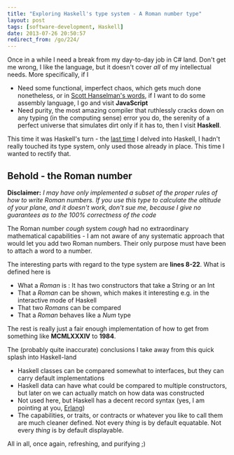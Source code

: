 ```yaml
---
title: "Exploring Haskell's type system - A Roman number type"
layout: post
tags: [software-development, Haskell]
date: 2013-07-26 20:50:57
redirect_from: /go/224/
---
```


Once in a while I need a break from my day-to-day job in C# land. Don't get me wrong, I like the language, but it doesn't cover _all_ of my intellectual needs.
More specifically, if I

* Need some functional, imperfect chaos, which gets much done nonetheless, or in [Scott Hanselman's words][1], if I want to do some assembly language, I go and visit __JavaScript__
* Need purity, the most amazing compiler that ruthlessly cracks down on any typing (in the computing sense) error you do, the serenity of a perfect universe that simulates dirt only if it has to, then I visit __Haskell__.

This time it was Haskell's turn - the [last time][2] I delved into Haskell, I hadn't really touched its type system, only used those already in place. This time I wanted to rectify that.

## Behold - the Roman number

<script src="https://gist.github.com/flq/6087387.js"></script>

**Disclaimer:** *I may have only implemented a subset of the proper rules of how to write Roman numbers. If you use this type to calculate the altitude of your plane, and it doesn't work, don't sue me, because I give no guarantees as to the 100% correctness of the code*

The Roman number _cough_ system _cough_ had no extraordinary mathematical capabilities - I am not aware of any systematic approach that would let you add two Roman numbers. Their only purpose must have been to attach a word to a number.

The interesting parts with regard to the type system are **lines 8-22**. What is defined here is

* What a *Roman* is : It has two constructors that take a String or an Int
* That a *Roman* can be shown, which makes it interesting e.g. in the interactive mode of Haskell
* That two *Romans* can be compared
* That a *Roman* behaves like a *Num* type

The rest is really just a fair enough implementation of how to get from something like **MCMLXXXIV** to **1984**.

The (probably quite inaccurate) conclusions I take away from this quick splash into Haskell-land

* Haskell classes can be compared somewhat to interfaces, but they can carry default implementations
* Haskell data can have what could be compared to multiple constructors, but later on we can actually match on how data was constructed
* Not used here, but Haskell has a decent record syntax (yes, I am pointing at you, [Erlang][3]) 
* The capabilities, or traits, or contracts or whatever you like to call them are much cleaner defined. Not every _thing_ is by default equatable. Not every _thing_ is by default displayable.

All in all, once again, refreshing, and purifying ;)

[1]: http://www.hanselman.com/blog/JavaScriptIsAssemblyLanguageForTheWebSematicMarkupIsDeadCleanVsMachinecodedHTML.aspx
[2]: http://realfiction.net/go/92
[3]: http://learnyousomeerlang.com/a-short-visit-to-common-data-structures
